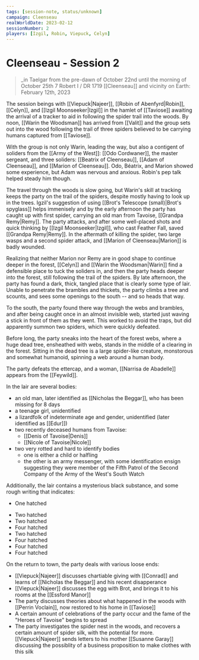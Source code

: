 ```yaml
---
tags: [session-note, status/unknown]
campaign: Cleenseau
realWorldDate: 2023-02-12
sessionNumber: 2
players: [Izgil, Robin, Viepuck, Celyn]
---
```

# Cleenseau - Session 2
>_in Taelgar from the pre-dawn of October 22nd until the morning of October 25th
>7 Robert I / DR 1719
>[[Cleenseau]] and vicinity
>on Earth: February 12th, 2023

The session beings with [[Viepuck|Najeer]], [[Robin of Abenfyrd|Robin]], [[Celyn]], and [[Izgil Moonseeker|Izgil]] in the hamlet of [[Taviose]] awaiting the arrival of a tracker to aid in following the spider trail into the woods. By noon, [[Warin the Woodsman]] has arrived from [[Valit]] and the group sets out into the wood following the trail of three spiders believed to be carrying humans captured from [[Taviose]].

With the group is not only Warin, leading the way, but also a contigent of soliders from the [[Army of the West]]: [[Odo Cordwaner]], the master sergeant, and three soliders: [[Beatrix of Cleenseau]], [[Adam of Cleenseau]], and [[Marion of Cleenseau]]. Odo, Béatrix, and Marion showed some experience, but Adam was nervous and anxious. Robin's pep talk helped steady him though.

The travel through the woods is slow going, but Warin's skill at tracking keeps the party on the trail of the spiders, despite mostly having to look up in the trees. Igzil's suggestion of using [[Brot's Telescope (small)|Brot's spyglass]] helps immenisely and by the early afternoon the party has caught up with first spider, carrying an old man from Tavoise, [[Grandpa Remy|Remy]]. The party attacks, and after some well-placed shots and quick thinking by [[Izgil Moonseeker|Izgil]], who cast Feather Fall, saved [[Grandpa Remy|Remy]]. In the aftermath of killing the spider, two large wasps and a second spider attack, and [[Marion of Cleenseau|Marion]] is badly wounded.

Realizing that neither Marion nor Remy are in good shape to continue deeper in the forest, [[Celyn]] and [[Warin the Woodsman|Warin]] find a defensible place to tuck the soliders in, and then the party heads deeper into the forest, still following the trail of the spiders. By late afternoon, the party has found a dark, thick, tangled place that is clearly some type of lair. Unable to penetrate the brambles and thickets, the party climbs a tree and scounts, and sees some openings to the south -- and so heads that way.

To the south, the party found there way through the webs and brambles, and after being caught once in an almost invisible web, started just waving a stick in front of them as they went. This worked to avoid the traps, but did apparently summon two spiders, which were quickly defeated. 

Before long, the party sneaks into the heart of the forest webs, where a huge dead tree, ensheathed with webs, stands in the middle of a clearing in the forest. Sitting in the dead tree is a large spider-like creature, monstorous and somewhat humanoid, spinning a web around a human body.

The party defeats the ettercap, and a woman, [[Narrisa de Abadelle]] appears from the [[Feywild]]. 

In the lair are several bodies:
* an old man, later identified as [[Nicholas the Beggar]], who has been missing for 8 days
* a teenage girl, unidentified
* a lizardfolk of indeterminate age and gender, unidentified (later identified as [[Edur]])
* two recently deceased humans from Tavoise:
	* [[Denis of Tavoise|Denis]]
	* [[Nicole of Tavoise|Nicole]]
* two very rotted and hard to identify bodies
	* one is either a child or halfling
	* the other is an army messenger, with some identification ensign suggesting they were member of the Fifth Patrol of the Second Company of the Army of the West's South Watch

Additionally, the lair contains a mysterious black substance, and some rough writing that indicates:
* One hatched
- Two hatched
- Two hatched
- Four hatched
- Two hatched 
- Four hatched
- Four hatched
- Four hatched

On the return to town, the party deals with various loose ends:
* [[Viepuck|Najeer]] discusses chartiable giving with [[Conrad]] and learns of [[Nicholas the Beggar]] and his recent disapperance
* [[Viepuck|Najeer]] discusses the egg with Brot, and brings it to his rooms at the [[Essford Manor]]
* The party discusses theories about what happened in the woods with [[Perrin Voclain]], now restored to his home in [[Taviose]]
* A certain amount of celebrations of the party occur and the fame of the "Heroes of Tavoise" begins to spread
* The party investigates the spider nest in the woods, and recovers a certain amount of spider silk, with the potential for more. [[Viepuck|Najeer]] sends letters to his mother [[Susanne Garay]] discussing the possiblity of a business proposition to make clothes with this silk
